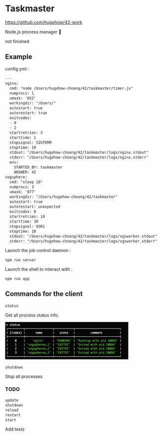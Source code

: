 # Taskmaster

https://github.com/hugohow/42-work

Node.js process manager :bookmark:

not finished

## Example

config.yml : 

```
---
nginx:
  cmd: "node /Users/hugohow-choong/42/taskmaster/timer.js"
  numprocs: 1
  umask: '022'
  workingdir: "/Users/"
  autostart: true
  autorestart: true
  exitcodes:
  - 0
  - 2
  startretries: 3
  starttime: 1
  stopsignal: SIGTERM
  stoptime: 10
  stdout: "/Users/hugohow-choong/42/taskmaster/logs/nginx.stdout"
  stderr: "/Users/hugohow-choong/42/taskmaster/logs/nginx.stderr"
  env:
    STARTED_BY: taskmaster
    ANSWER: 42
vogsphere:
  cmd: "sleep 10"
  numprocs: 3
  umask: '077'
  workingdir: "/Users/hugohow-choong/42/taskmaster"
  autostart: true
  autorestart: unexpected
  exitcodes: 0
  startretries: 10
  starttime: 10
  stopsignal: USR1
  stoptime: 10
  stdout: "/Users/hugohow-choong/42/taskmaster/logs/vgsworker.stdout"
  stderr: "/Users/hugohow-choong/42/taskmaster/logs/vgsworker.stderr"
```


Launch the job control daemon :

```
npm run server
```

Launch the shell to interact with :

```
npm run app
```

## Commands for the client

```
status
```
Get all process status info.

<img src="status.png" width="400" alt="status" />

```
shutdown
```
Stop all processes

### TODO
```
update
shutdown
reload
restart
start
```

Add tests

